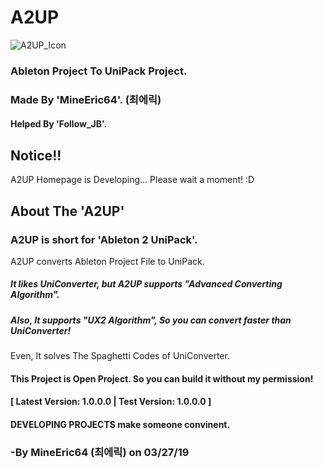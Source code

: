 # A2UP

![A2UP_Icon](https://github.com/MineEric64/A2UP/blob/master/Resources/a2up_icon.png)
### Ableton Project To UniPack Project.

### Made By 'MineEric64'. (최에릭)
#### Helped By 'Follow_JB'.

## Notice!!
A2UP Homepage is Developing... Please wait a moment! :D

## About The 'A2UP'

### A2UP is short for 'Ableton 2 UniPack'.
A2UP converts Ableton Project File to UniPack.

##### It likes UniConverter, but A2UP supports "Advanced Converting Algorithm".
##### Also, It supports "UX2 Algorithm", So you can convert faster than UniConverter!
Even, It solves The Spaghetti Codes of UniConverter.

#### This Project is Open Project. So you can build it without my permission!
#### [ Latest Version: 1.0.0.0 | Test Version: 1.0.0.0 ]

#### DEVELOPING PROJECTS make someone convinent.
### -By MineEric64 (최에릭) on 03/27/19
